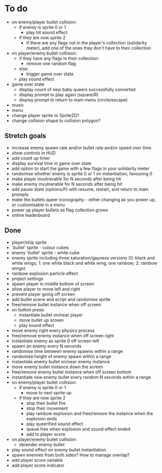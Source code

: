 # To do

- on enemy/player bullet collision:
  - if enemy is sprite 0 or 1
    - play hit sound effect
  - if they are now sprite 2
    - if there are any flags not in the player's collection (solidarity meter),
      add one of the ones they don't have to their collection
- on player/enemy bullet collision:
  - if they have any flags in their collection:
    - remove one random flag
  - else:
    - trigger game over state
  - play sound effect
- game over state
  - display count of new baby queers successfully converted
  - display prompt to play again (square/R)
  - display prompt to return to main menu (circle/escape)
- music
- menu
- change player sprite to Sprite2D?
- change collision shape to collision polygon?

## Stretch goals

- increase enemy spawn rate and/or bullet rate and/or speed over time
- show controls in HUD
- add count up timer
- display survival time in game over state
- add option to start the game with a few flags in your solidarity meter
- randomise whether enemy is sprite 0 or 1 on instantiation, favouring 0
- make player invulnerable for N seconds after being hit
- make enemy invulnerable for N seconds after being hit
- add pause state (options/P) with resume, restart, and return to main prompts
- make the bullets queer iconography - either changing as you power up, or
  customisable in a menu
- power up player bullets as flag collection grows
- online leaderboard

## Done

- player/ship sprite
- 'bullet' sprite - colour cubes
- enemy 'bullet' sprite - white cube
- enemy sprite including three saturation/gayness versions (0: black and white
  wings; 1: one white black and white wing, one rainbow; 2: rainbow wings)
- rainbow explosion particle effect
- project settings
- spawn player in middle bottom of screen
- allow player to move left and right
- prevent player going off screen
- add bullet scene and script and randomise sprite
- free/remove bullet instance when off screen
- on button press:
  - instantiate bullet on/near player
  - move bullet up screen
  - play sound effect
- move enemy right every physics process
- free/remove enemy instance when off screen right
- instantiate enemy as sprite 0 off screen left
- spawn an enemy every N seconds
- randomise time between enemy spawns within a range
- randomise height of enemy spawn within a range
- instantiate enemy bullet on/near enemy instance
- move enemy bullet instance down the screen
- free/remove enemy bullet instance when off screen bottom
- instantiate new enemy bullet every random N seconds within a range
- on enemy/player bullet collision:
  - if enemy is sprite 0 or 1
    - move to next sprite up
  - if they are now sprite 2
    - stop their bullet fire
    - stop their movement
    - play rainbow explosion and free/remove the instance when the explosion
      ends
    - play queerified sound effect
    - queue free when explosion and sound effect ended
    - add to player score
- on player/enemy bullet collision:
  - derender enemy bullet
- play sound effect on enemy bullet instantiation
- spawn enemies from both sides? How to manage overlap?
- add player score variable
- add player score indicator

